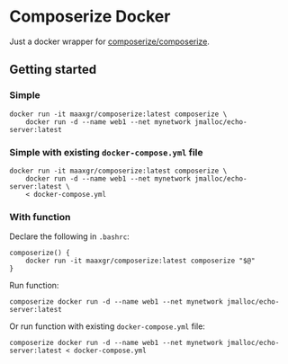 # Composerize Docker

Just a docker wrapper for [composerize/composerize](https://github.com/composerize/composerize).

## Getting started

### Simple
```
docker run -it maaxgr/composerize:latest composerize \
    docker run -d --name web1 --net mynetwork jmalloc/echo-server:latest
```

### Simple with existing `docker-compose.yml` file
```
docker run -it maaxgr/composerize:latest composerize \
    docker run -d --name web1 --net mynetwork jmalloc/echo-server:latest \
	< docker-compose.yml
```


### With function

Declare the following in `.bashrc`:
```
composerize() {
    docker run -it maaxgr/composerize:latest composerize "$@"
}
```

Run function:
```
composerize docker run -d --name web1 --net mynetwork jmalloc/echo-server:latest
```

Or run function with existing `docker-compose.yml` file:
```
composerize docker run -d --name web1 --net mynetwork jmalloc/echo-server:latest < docker-compose.yml
```